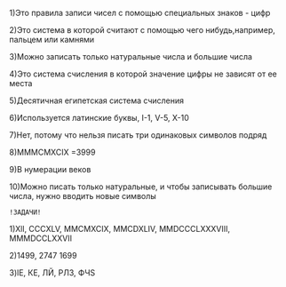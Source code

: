 1)Это правила записи чисел с помощью специальных знаков - цифр

2)Это система в которой считают с помощью чего нибудь,например, пальцем или камнями

3)Можно записать только натуральные числа и большие числа

4)Это система счисления в которой значение цифры не зависят от ее места

5)Десятичная египетская система счисления

6)Используется латинские буквы, I-1, V-5, X-10

7)Нет, потому что нельзя писать три одинаковых символов подряд

8)MMMCMXCIX =3999

9)В нумерации веков

10)Можно писать только натуральные, и чтобы записывать большие числа, нужно вводить новые символы


    !ЗАДАЧИ!

1)Xll, CCCXLV, MMCMXCIX, MMCDXLIV, MMDCCCLXXXVIII, MMMDCCLXXVII


2)1499, 2747 1699


3)lЕ, КЕ, ЛЙ, РЛЗ, ФЧS

